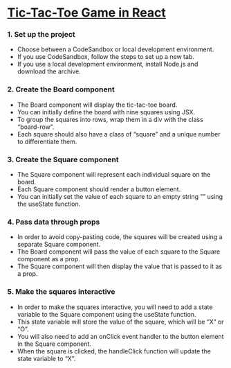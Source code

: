 # [Tic-Tac-Toe Game in React](https://react.dev/learn/tutorial-tic-tac-toe)

### 1. Set up the project
   * Choose between a CodeSandbox or local development environment.
   * If you use CodeSandbox, follow the steps to set up a new tab.
   * If you use a local development environment, install Node.js and download the archive.
### 2. Create the Board component
   * The Board component will display the tic-tac-toe board.
   * You can initially define the board with nine squares using JSX. 
   * To group the squares into rows, wrap them in a div with the class “board-row”. 
   * Each square should also have a class of “square” and a unique number to differentiate them. 
### 3. Create the Square component
   * The Square component will represent each individual square on the board.
   * Each Square component should render a button element. 
   * You can initially set the value of each square to an empty string ”” using the useState function.  
### 4. Pass data through props
   * In order to avoid copy-pasting code, the squares will be created using a separate Square component. 
   * The Board component will pass the value of each square to the Square component as a prop. 
   * The Square component will then display the value that is passed to it as a prop.  
### 5. Make the squares interactive
   * In order to make the squares interactive, you will need to add a state variable to the Square component using the useState function. 
   * This state variable will store the value of the square, which will be “X” or “O”.  
   * You will also need to add an onClick event handler to the button element in the Square component. 
   * When the square is clicked, the handleClick function will update the state variable to “X”.


